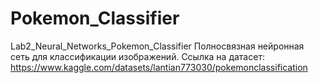 # Pokemon_Classifier
Lab2_Neural_Networks_Pokemon_Classifier
Полносвязная нейронная сеть для классификации изображений.
Ссылка на датасет: https://www.kaggle.com/datasets/lantian773030/pokemonclassification
